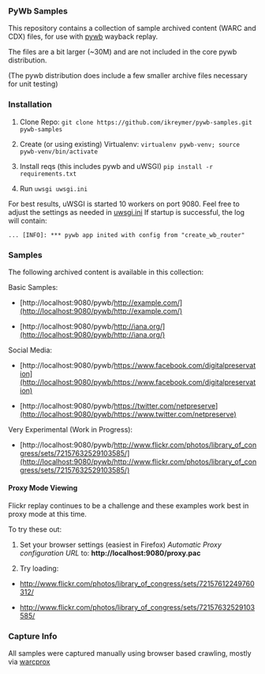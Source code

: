 ### PyWb Samples

This repository contains a collection of sample archived content (WARC and CDX) files, for use with [pywb](https://github.com/ikreymer/pywb) wayback replay.

The files are a bit larger (~30M) and are not included in the core pywb distribution.

(The pywb distribution does include a few smaller archive files necessary for unit testing)


### Installation


1. Clone Repo: ```git clone https://github.com/ikreymer/pywb-samples.git pywb-samples```

2. Create (or using existing) Virtualenv: ```virtualenv pywb-venv; source pywb-venv/bin/activate```

3. Install reqs (this includes pywb and uWSGI) ```pip install -r requirements.txt```

4. Run ```uwsgi uwsgi.ini```


For best results, uWSGI is started 10 workers on port 9080.
Feel free to adjust the settings as needed in [uwsgi.ini](uwsgi.ini)
If startup is successful, the log will contain:

```... [INFO]: *** pywb app inited with config from "create_wb_router"```

### Samples

The following archived content is available in this collection:

Basic Samples:

* [http://localhost:9080/pywb/http://example.com/](http://localhost:9080/pywb/http://example.com/)

* [http://localhost:9080/pywb/http://iana.org/](http://localhost:9080/pywb/http://iana.org/)

Social Media:

* [http://localhost:9080/pywb/https://www.facebook.com/digitalpreservation](http://localhost:9080/pywb/https://www.facebook.com/digitalpreservation)

* [http://localhost:9080/pywb/https://twitter.com/netpreserve](http://localhost:9080/pywb/https://www.twitter.com/netpreserve)


Very Experimental (Work in Progress):

* [http://localhost:9080/pywb/http://www.flickr.com/photos/library_of_congress/sets/72157632529103585/](http://localhost:9080/pywb/http://www.flickr.com/photos/library_of_congress/sets/72157632529103585/)


#### Proxy Mode Viewing

Flickr replay continues to be a challenge and these examples work best in proxy mode at this time.

To try these out:

1. Set your browser settings (easiest in Firefox) *Automatic Proxy configuration URL* to: **http://localhost:9080/proxy.pac**

2. Try loading:

  * http://www.flickr.com/photos/library_of_congress/sets/72157612249760312/

  * http://www.flickr.com/photos/library_of_congress/sets/72157632529103585/


### Capture Info

All samples were captured manually using browser based crawling, mostly via [warcprox](https://github.com/internetarchive/warcprox/)

